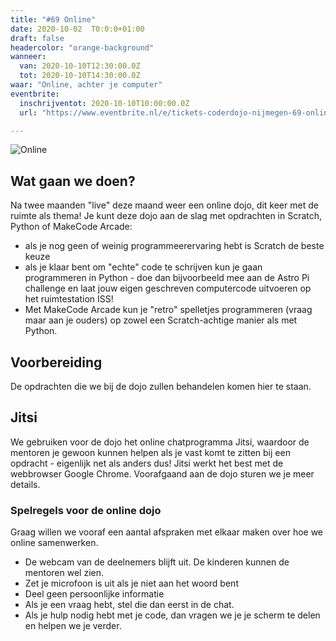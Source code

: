 ```yaml
---
title: "#69 Online"
date: 2020-10-02  T0:0:0+01:00
draft: false
headercolor: "orange-background"
wanneer: 
  van: 2020-10-10T12:30:00.0Z
  tot: 2020-10-10T14:30:00.0Z
waar: "Online, achter je computer"
eventbrite:
  inschrijventot: 2020-10-10T10:00:00.0Z
  url: "https://www.eventbrite.nl/e/tickets-coderdojo-nijmegen-69-online-scratch-python-en-makecode-arcade-122453207841"

---
```

![Online](https://img.evbuc.com/https%3A%2F%2Fcdn.evbuc.com%2Fimages%2F112452575%2F187233351803%2F1%2Foriginal.20200923-193821?w=1080&auto=format%2Ccompress&q=75&sharp=10&rect=0%2C58%2C1312%2C656&s=6dbd78f3864351f2705c114cc88d20a7)
## Wat gaan we doen?
Na twee maanden "live" deze maand weer een online dojo, dit keer met de ruimte als thema! Je kunt deze dojo aan de slag met opdrachten in Scratch, Python of MakeCode Arcade:

- als je nog geen of weinig programmeerervaring hebt is Scratch de beste keuze
- als je klaar bent om "echte" code te schrijven kun je gaan programmeren in Python - doe dan bijvoorbeeld mee aan de Astro Pi  challenge en laat jouw eigen geschreven computercode uitvoeren op het ruimtestation ISS!
- Met MakeCode Arcade kun je "retro" spelletjes programmeren (vraag maar aan je ouders) op zowel een Scratch-achtige manier als met Python.

 <!--more-->

## Voorbereiding
De opdrachten die we bij de dojo zullen behandelen komen hier te staan.

## Jitsi
We gebruiken voor de dojo het online chatprogramma Jitsi, waardoor de mentoren je gewoon kunnen helpen als je vast komt te zitten bij een opdracht - eigenlijk net als anders dus! Jitsi werkt het best met de webbrowser Google Chrome. Voorafgaand aan de dojo sturen we je meer details.

### Spelregels voor de online dojo

Graag willen we vooraf een aantal afspraken met elkaar maken over hoe we online samenwerken.

- De webcam van de deelnemers blijft uit. De kinderen kunnen de mentoren wel zien.
- Zet je microfoon is uit als je niet aan het woord bent
- Deel geen persoonlijke informatie
- Als je een vraag hebt, stel die dan eerst in de chat.
- Als je hulp nodig hebt met je code, dan vragen we je je scherm te delen en helpen we je verder.